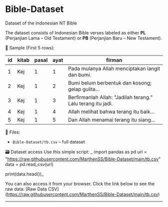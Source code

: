 # Bible-Dataset
Dataset of the Indonesian NT Bible

The dataset consists of Indonesian Bible verses labeled as either **PL** (Perjanjian Lama – Old Testament) or **PB** (Perjanjian Baru – New Testament).

📌 Sample (First 5 rows):

| id | kitab | pasal | ayat | firman |
|----|-------|-------|------|--------|
| 1  | Kej   | 1     | 1    | Pada mulanya Allah menciptakan langit dan bumi. |
| 2  | Kej   | 1     | 2    | Bumi belum berbentuk dan kosong; gelap gulita... |
| 3  | Kej   | 1     | 3    | Berfirmanlah Allah: "Jadilah terang." Lalu terang itu jadi. |
| 4  | Kej   | 1     | 4    | Allah melihat bahwa terang itu baik... |
| 5  | Kej   | 1     | 5    | Dan Allah menamai terang itu siang... |

📁 Files:

- `Bible-Dataset/tb.csv` – full dataset

🗃️ Dataset access
Use this simple script:
_
import pandas as pd
url  = "https://raw.githubusercontent.com/MarthenSS/Bible-Dataset/main/tb.csv"
data = pd.read_csv(url)

print(data.head())_

You can also access it from your browser. Click the link below to see the raw data:
[Raw Data CSV] (https://raw.githubusercontent.com/MarthenSS/Bible-Dataset/main/tb.csv)

---
